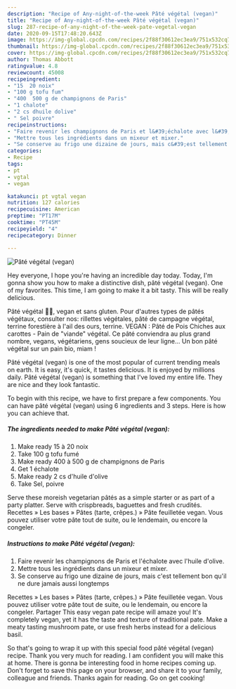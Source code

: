 ```yaml
---
description: "Recipe of Any-night-of-the-week Pâté végétal (vegan)"
title: "Recipe of Any-night-of-the-week Pâté végétal (vegan)"
slug: 287-recipe-of-any-night-of-the-week-pate-vegetal-vegan
date: 2020-09-15T17:48:20.643Z
image: https://img-global.cpcdn.com/recipes/2f88f30612ec3ea9/751x532cq70/pate-vegetal-vegan-photo-principale-de-la-recette.jpg
thumbnail: https://img-global.cpcdn.com/recipes/2f88f30612ec3ea9/751x532cq70/pate-vegetal-vegan-photo-principale-de-la-recette.jpg
cover: https://img-global.cpcdn.com/recipes/2f88f30612ec3ea9/751x532cq70/pate-vegetal-vegan-photo-principale-de-la-recette.jpg
author: Thomas Abbott
ratingvalue: 4.8
reviewcount: 45008
recipeingredient:
- "15  20 noix"
- "100 g tofu fum"
- "400  500 g de champignons de Paris"
- "1 chalote"
- "2 cs dhuile dolive"
- " Sel poivre"
recipeinstructions:
- "Faire revenir les champignons de Paris et l&#39;échalote avec l&#39;huile d&#39;olive."
- "Mettre tous les ingrédients dans un mixeur et mixer."
- "Se conserve au frigo une dizaine de jours, mais c&#39;est tellement bon qu&#39;il ne dure jamais aussi longtemps"
categories:
- Recipe
tags:
- pt
- vgtal
- vegan

katakunci: pt vgtal vegan 
nutrition: 127 calories
recipecuisine: American
preptime: "PT17M"
cooktime: "PT45M"
recipeyield: "4"
recipecategory: Dinner

---
```



![Pâté végétal (vegan)](https://img-global.cpcdn.com/recipes/2f88f30612ec3ea9/751x532cq70/pate-vegetal-vegan-photo-principale-de-la-recette.jpg)

Hey everyone, I hope you're having an incredible day today. Today, I'm gonna show you how to make a distinctive dish, pâté végétal (vegan). One of my favorites. This time, I am going to make it a bit tasty. This will be really delicious.

Pâté végétal 🥛🥒, vegan et sans gluten. Pour d&#39;autres types de pâtés végétaux, consulter nos: rillettes végétales, pâté de campagne végétal, terrine forestière à l&#39;ail des ours, terrine. VEGAN : Pâté de Pois Chiches aux carottes - Pain de &#34;viande&#34; végétal. Ce pâté conviendra au plus grand nombre, vegans, végétariens, gens soucieux de leur ligne… Un bon pâté végétal sur un pain bio, miam !

Pâté végétal (vegan) is one of the most popular of current trending meals on earth. It is easy, it's quick, it tastes delicious. It is enjoyed by millions daily. Pâté végétal (vegan) is something that I've loved my entire life. They are nice and they look fantastic.


To begin with this recipe, we have to first prepare a few components. You can have pâté végétal (vegan) using 6 ingredients and 3 steps. Here is how you can achieve that.

<!--inarticleads1-->

##### The ingredients needed to make Pâté végétal (vegan):

1. Make ready 15 à 20 noix
1. Take 100 g tofu fumé
1. Make ready 400 à 500 g de champignons de Paris
1. Get 1 échalote
1. Make ready 2 cs d&#39;huile d&#39;olive
1. Take  Sel, poivre


Serve these moreish vegetarian pâtés as a simple starter or as part of a party platter. Serve with crispbreads, baguettes and fresh crudités. Recettes » Les bases » Pâtes (tarte, crêpes.) » Pâte feuilletée vegan. Vous pouvez utiliser votre pâte tout de suite, ou le lendemain, ou encore la congeler. 

<!--inarticleads2-->

##### Instructions to make Pâté végétal (vegan):

1. Faire revenir les champignons de Paris et l&#39;échalote avec l&#39;huile d&#39;olive.
1. Mettre tous les ingrédients dans un mixeur et mixer.
1. Se conserve au frigo une dizaine de jours, mais c&#39;est tellement bon qu&#39;il ne dure jamais aussi longtemps


Recettes » Les bases » Pâtes (tarte, crêpes.) » Pâte feuilletée vegan. Vous pouvez utiliser votre pâte tout de suite, ou le lendemain, ou encore la congeler. Partager  This easy vegan pate recipe will amaze you! It&#39;s completely vegan, yet it has the taste and texture of traditional pate. Make a meaty tasting mushroom pate, or use fresh herbs instead for a delicious basil. 

So that's going to wrap it up with this special food pâté végétal (vegan) recipe. Thank you very much for reading. I am confident you will make this at home. There is gonna be interesting food in home recipes coming up. Don't forget to save this page on your browser, and share it to your family, colleague and friends. Thanks again for reading. Go on get cooking!
